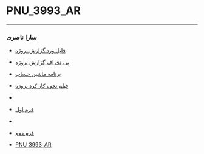 # PNU_3993_AR

------
### سارا ناصری

- [فایل ورد گزارش پروژه](https://github.com/saranaseri/PNU_3993_AR/blob/main/%D9%BE%D8%B1%D9%88%DA%98%D9%87%20%D9%BE%D8%A7%DB%8C%D8%A7%D9%86%DB%8C/%D9%BE%D8%B1%D9%88%DA%98%D9%87%20%D9%BE%D8%A7%DB%8C%D8%A7%D9%86%DB%8C.docx)


- [پی دی اف گزارش پروژه](https://github.com/saranaseri/PNU_3993_AR/blob/main/%D9%BE%D8%B1%D9%88%DA%98%D9%87%20%D9%BE%D8%A7%DB%8C%D8%A7%D9%86%DB%8C/%D9%BE%D8%B1%D9%88%DA%98%D9%87%20%D9%BE%D8%A7%DB%8C%D8%A7%D9%86%DB%8C.pdf)

- [برنامه ماشین حساب](https://github.com/saranaseri/PNU_3993_AR/blob/main/%D9%BE%D8%B1%D9%88%DA%98%D9%87%20%D9%BE%D8%A7%DB%8C%D8%A7%D9%86%DB%8C/%D9%85%D8%A7%D8%B4%DB%8C%D9%86%20%D8%AD%D8%B3%D8%A7%D8%A8%20%D9%BE%D8%A7%DB%8C%D8%AA%D9%88%D9%86.py)

- [فیلم نحوه کار کرد پروژه](https://github.com/saranaseri/PNU_3993_AR/blob/main/%D9%81%DB%8C%D9%84%D9%85%20%D9%86%D8%AD%D9%88%D9%87%20%DA%A9%D8%A7%D8%B1%20%DA%A9%D8%B1%D8%AF%D9%86%20%D8%A8%D8%A7%20%D9%BE%D8%B1%D9%88%DA%98%D9%87.mp4)
- 
- [فرم اول](https://github.com/saranaseri/PNU_3993_AR/blob/main/%D9%BE%D8%B1%D9%88%DA%98%D9%87%20%D9%BE%D8%A7%DB%8C%D8%A7%D9%86%DB%8C/%D9%81%D8%B1%D9%85%20%D8%A7%D9%88%D9%84.jpg)
- 
- [فرم دوم](https://github.com/saranaseri/PNU_3993_AR/blob/main/%D9%BE%D8%B1%D9%88%DA%98%D9%87%20%D9%BE%D8%A7%DB%8C%D8%A7%D9%86%DB%8C/%D9%81%D8%B1%D9%85%20%D8%AF%D9%88%D9%85.jpg)

- [PNU_3993_AR](https://saranaseri.github.io/PNU_3993_AR/)
